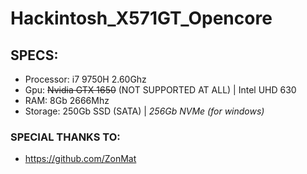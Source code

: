 # Hackintosh_X571GT_Opencore
## SPECS:
- Processor: i7 9750H 2.60Ghz
- Gpu: ~~Nvidia GTX 1650~~ (NOT SUPPORTED AT ALL) | Intel UHD 630 
- RAM: 8Gb 2666Mhz
- Storage: 250Gb SSD (SATA) | _256Gb NVMe (for windows)_



### SPECIAL THANKS TO:
- https://github.com/ZonMat
